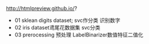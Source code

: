

http://htmlpreview.github.io/?
+ 01 sklean digits dataset; svc作分类 识别数字
+ 02 iris dataset鸢尾花数据集 svc分类
+ 03 prerocessing 预处理 LabelBinarizer数值特征二值化
